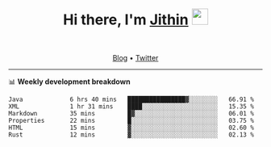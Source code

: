 <h1 align="center">Hi there, I'm <a href="https://jithset.github.io/" target="_blank">Jithin</a> <img
src="https://github.com/blackcater/blackcater/raw/main/images/Hi.gif" height="32" /></h1>

<br />

<p align="center">
  <a href="https://jithset.github.io">Blog</a> •
  <a href="https://twitter.com/jithset">Twitter</a>
</p>

---

📊 **Weekly development breakdown**

<!--START_SECTION:waka-->

```text
Java             6 hrs 40 mins   ████████████████▓░░░░░░░░   66.91 %
XML              1 hr 31 mins    ████░░░░░░░░░░░░░░░░░░░░░   15.35 %
Markdown         35 mins         █▓░░░░░░░░░░░░░░░░░░░░░░░   06.01 %
Properties       22 mins         █░░░░░░░░░░░░░░░░░░░░░░░░   03.75 %
HTML             15 mins         ▓░░░░░░░░░░░░░░░░░░░░░░░░   02.60 %
Rust             12 mins         ▓░░░░░░░░░░░░░░░░░░░░░░░░   02.13 %
```

<!--END_SECTION:waka-->

